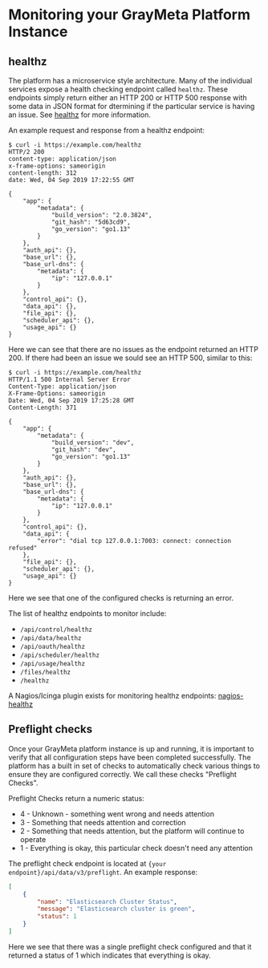 # Monitoring your GrayMeta Platform Instance

## healthz

The platform has a microservice style architecture. Many of the individual services expose a health checking endpoint called `healthz`. These endpoints simply return either an HTTP 200 or HTTP 500 response with some data in JSON format for dtermining if the particular service is having an issue. See [healthz](https://github.com/jasonhancock/healthz) for more information.

An example request and response from a healthz endpoint:

```
$ curl -i https://example.com/healthz
HTTP/2 200 
content-type: application/json
x-frame-options: sameorigin
content-length: 312
date: Wed, 04 Sep 2019 17:22:55 GMT

{
    "app": {
        "metadata": {
            "build_version": "2.0.3824",
            "git_hash": "5d63cd9",
            "go_version": "go1.13"
        }
    },
    "auth_api": {},
    "base_url": {},
    "base_url-dns": {
        "metadata": {
            "ip": "127.0.0.1"
        }
    },
    "control_api": {},
    "data_api": {},
    "file_api": {},
    "scheduler_api": {},
    "usage_api": {}
}
```

Here we can see that there are no issues as the endpoint returned an HTTP 200. If there had been an issue we sould see an HTTP 500, similar to this:

```
$ curl -i https://example.com/healthz
HTTP/1.1 500 Internal Server Error
Content-Type: application/json
X-Frame-Options: sameorigin
Date: Wed, 04 Sep 2019 17:25:28 GMT
Content-Length: 371

{
    "app": {
        "metadata": {
            "build_version": "dev",
            "git_hash": "dev",
            "go_version": "go1.13"
        }
    },
    "auth_api": {},
    "base_url": {},
    "base_url-dns": {
        "metadata": {
            "ip": "127.0.0.1"
        }
    },
    "control_api": {},
    "data_api": {
        "error": "dial tcp 127.0.0.1:7003: connect: connection refused"
    },
    "file_api": {},
    "scheduler_api": {},
    "usage_api": {}
}
```

Here we see that one of the configured checks is returning an error.


The list of healthz endpoints to monitor include:

* `/api/control/healthz`
* `/api/data/healthz`
* `/api/oauth/healthz`
* `/api/scheduler/healthz`
* `/api/usage/healthz`
* `/files/healthz`
* `/healthz`

A Nagios/Icinga plugin exists for monitoring healthz endpoints: [nagios-healthz](https://github.com/jasonhancock/nagios-healthz)

## Preflight checks

Once your GrayMeta platform instance is up and running, it is important to verify that all configuration steps have been completed successfully. The platform has a built in set of checks to automatically check various things to ensure they are configured correctly. We call these checks "Preflight Checks".

Preflight Checks return a numeric status:

* 4 - Unknown - something went wrong and needs attention
* 3 - Something that needs attention and correction
* 2 - Something that needs attention, but the platform will continue to operate
* 1 - Everything is okay, this particular check doesn't need any attention

The preflight check endpoint is located at `{your endpoint}/api/data/v3/preflight`. An example response:

```json
[
    {
        "name": "Elasticsearch Cluster Status",
        "message": "Elasticsearch cluster is green",
        "status": 1
    }
]
```

Here we see that there was a single preflight check configured and that it returned a status of 1 which indicates that everything is okay.
